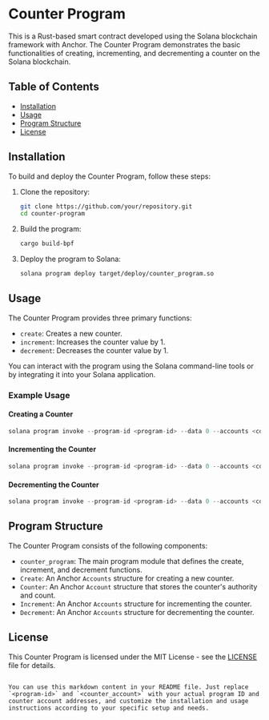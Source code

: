 # Counter Program

This is a Rust-based smart contract developed using the Solana blockchain framework with Anchor. The Counter Program demonstrates the basic functionalities of creating, incrementing, and decrementing a counter on the Solana blockchain.

## Table of Contents

- [Installation](#installation)
- [Usage](#usage)
- [Program Structure](#program-structure)
- [License](#license)

## Installation

To build and deploy the Counter Program, follow these steps:

1. Clone the repository:

   ```sh
   git clone https://github.com/your/repository.git
   cd counter-program
   ```

2. Build the program:

   ```sh
   cargo build-bpf
   ```

3. Deploy the program to Solana:

   ```sh
   solana program deploy target/deploy/counter_program.so
   ```

## Usage

The Counter Program provides three primary functions:

- `create`: Creates a new counter.
- `increment`: Increases the counter value by 1.
- `decrement`: Decreases the counter value by 1.

You can interact with the program using the Solana command-line tools or by integrating it into your Solana application.

### Example Usage

#### Creating a Counter

```rust
solana program invoke --program-id <program-id> --data 0 --accounts <counter_account> -k <your_private_key> create
```

#### Incrementing the Counter

```rust
solana program invoke --program-id <program-id> --data 0 --accounts <counter_account> -k <your_private_key> increment
```

#### Decrementing the Counter

```rust
solana program invoke --program-id <program-id> --data 0 --accounts <counter_account> -k <your_private_key> decrement
```

## Program Structure

The Counter Program consists of the following components:

- `counter_program`: The main program module that defines the create, increment, and decrement functions.
- `Create`: An Anchor `Accounts` structure for creating a new counter.
- `Counter`: An Anchor `Account` structure that stores the counter's authority and count.
- `Increment`: An Anchor `Accounts` structure for incrementing the counter.
- `Decrement`: An Anchor `Accounts` structure for decrementing the counter.

## License

This Counter Program is licensed under the MIT License - see the [LICENSE](LICENSE) file for details.
```

You can use this markdown content in your README file. Just replace `<program-id>` and `<counter_account>` with your actual program ID and counter account addresses, and customize the installation and usage instructions according to your specific setup and needs.
